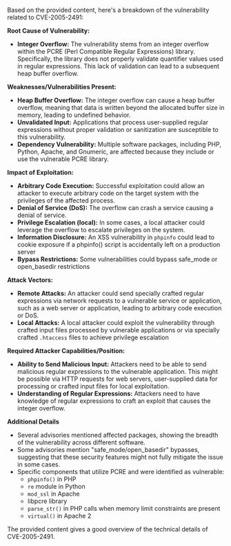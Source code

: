 Based on the provided content, here's a breakdown of the vulnerability related to CVE-2005-2491:

**Root Cause of Vulnerability:**

- **Integer Overflow:** The vulnerability stems from an integer overflow within the PCRE (Perl Compatible Regular Expressions) library. Specifically, the library does not properly validate quantifier values used in regular expressions. This lack of validation can lead to a subsequent heap buffer overflow.

**Weaknesses/Vulnerabilities Present:**

- **Heap Buffer Overflow:** The integer overflow can cause a heap buffer overflow, meaning that data is written beyond the allocated buffer size in memory, leading to undefined behavior.
- **Unvalidated Input:** Applications that process user-supplied regular expressions without proper validation or sanitization are susceptible to this vulnerability.
- **Dependency Vulnerability:**  Multiple software packages, including PHP, Python, Apache, and Gnumeric, are affected because they include or use the vulnerable PCRE library.

**Impact of Exploitation:**

- **Arbitrary Code Execution:** Successful exploitation could allow an attacker to execute arbitrary code on the target system with the privileges of the affected process.
- **Denial of Service (DoS):** The overflow can crash a service causing a denial of service.
- **Privilege Escalation (local):** In some cases, a local attacker could leverage the overflow to escalate privileges on the system.
- **Information Disclosure:** An XSS vulnerability in `phpinfo` could lead to cookie exposure if a phpinfo() script is accidentally left on a production server
- **Bypass Restrictions:** Some vulnerabilities could bypass safe_mode or open_basedir restrictions

**Attack Vectors:**

- **Remote Attacks:** An attacker could send specially crafted regular expressions via network requests to a vulnerable service or application, such as a web server or application, leading to arbitrary code execution or DoS.
- **Local Attacks:** A local attacker could exploit the vulnerability through crafted input files processed by vulnerable applications or via specially crafted `.htaccess` files to achieve privilege escalation

**Required Attacker Capabilities/Position:**

- **Ability to Send Malicious Input:** Attackers need to be able to send malicious regular expressions to the vulnerable application. This might be possible via HTTP requests for web servers, user-supplied data for processing or crafted input files for local exploitation.
- **Understanding of Regular Expressions:** Attackers need to have knowledge of regular expressions to craft an exploit that causes the integer overflow.

**Additional Details**

- Several advisories mentioned affected packages, showing the breadth of the vulnerability across different software.
-  Some advisories mention "safe\_mode/open\_basedir" bypasses, suggesting that these security features might not fully mitigate the issue in some cases.
- Specific components that utilize PCRE and were identified as vulnerable:
    - `phpinfo()` in PHP
    - `re` module in Python
    - `mod_ssl` in Apache
    - libpcre library
    - `parse_str()` in PHP calls when memory limit constraints are present
    - `virtual()` in Apache 2

The provided content gives a good overview of the technical details of CVE-2005-2491.